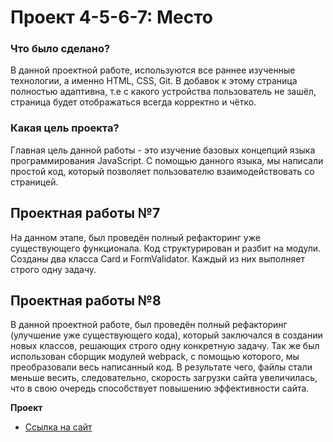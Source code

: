 # Проект 4-5-6-7: Место

### Что было сделано?

В данной проектной работе, используются все раннее изученные технологии, а именно HTML, CSS, Git. В добавок к этому страница полностью адаптивна, т.е с какого устройства пользователь не зашёл, страница будет отображаться всегда корректно и чётко.

### Какая цель проекта?

Главная цель данной работы - это изучение базовых концепций языка программирования JavaScript.
С помощью данного языка, мы написали простой код, который позволяет пользователю взаимодействовать со страницей.

## Проектная работы №7

На данном этапе, был проведён полный рефакторинг уже существующего функционала. Код  структурирован и разбит на модули. Созданы два класса Card и FormValidator. Каждый из них выполняет строго одну задачу.

## Проектная работы №8

В данной проектной работе, был проведён полный рефакторинг (улучшение уже существующего кода), который заключался в создании новых классов, решающих строго одну конкретную задачу. Так же был использован сборщик модулей webpack, с помощью которого, мы преобразовали весь написанный код. В результате чего, файлы стали меньше весить, следовательно, скорость загрузки сайта увеличилась, что в свою очередь способствует повышению эффективности сайта.

**Проект**

* [Ссылка на сайт](https://alexandrv9.github.io/mesto/)
